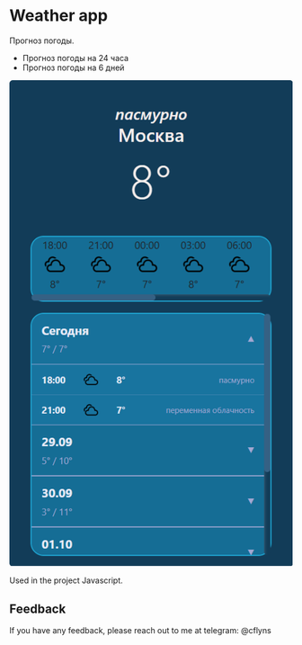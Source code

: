 
# Weather app

Прогноз погоды.
- Прогноз погоды на 24 часа
- Прогноз погоды на 6 дней

![weather](/preview.PNG)


Used in the project Javascript.
## Feedback

If you have any feedback, please reach out to me at telegram: @cflyns
